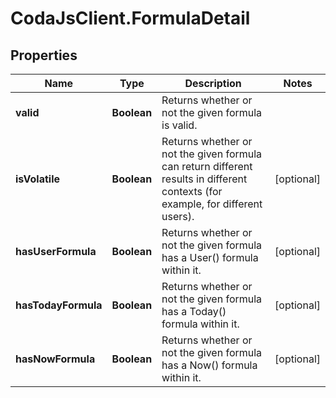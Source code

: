 # CodaJsClient.FormulaDetail

## Properties
Name | Type | Description | Notes
------------ | ------------- | ------------- | -------------
**valid** | **Boolean** | Returns whether or not the given formula is valid. | 
**isVolatile** | **Boolean** | Returns whether or not the given formula can return different results in different contexts (for example, for different users).  | [optional] 
**hasUserFormula** | **Boolean** | Returns whether or not the given formula has a User() formula within it. | [optional] 
**hasTodayFormula** | **Boolean** | Returns whether or not the given formula has a Today() formula within it. | [optional] 
**hasNowFormula** | **Boolean** | Returns whether or not the given formula has a Now() formula within it. | [optional] 
